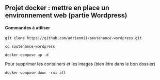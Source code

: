 ## Projet docker : mettre en place un environnement web (partie Wordpress)

#### Commandes à utiliser 

```
git clone https://github.com/adrienmii/soutenance-wordpress.git
```

```
cd soutenance-wordpress
```

```
docker-compose up -d
```
Pour supprimer les containers et les images (bien être dans le bon dossier)
```
docker-compose down -rmi all
```
